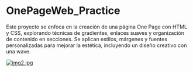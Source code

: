 # OnePageWeb_Practice
Este proyecto se enfoca en la creación de una página One Page con HTML y CSS, explorando técnicas de gradientes, enlaces suaves y organización de contenido en secciones. Se aplican estilos, márgenes y fuentes personalizadas para mejorar la estética, incluyendo un diseño creativo con una wave.

[![img2.jpg](https://i.postimg.cc/QNqvfZcr/img2.jpg)](https://postimg.cc/PNP6qc66)
